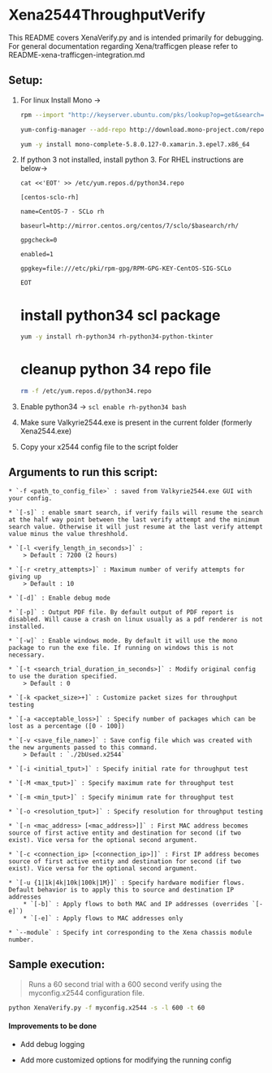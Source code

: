 # Xena2544ThroughputVerify
This README covers XenaVerify.py and is intended primarily for debugging. For general documentation regarding Xena/trafficgen please refer to README-xena-trafficgen-integration.md

## Setup:

1. For linux Install Mono ->

    ```bash
    rpm --import "http://keyserver.ubuntu.com/pks/lookup?op=get&search=0x3FA7E0328081BFF6A14DA29AA6A19B38D3D831EF"
    ```

    ```bash
    yum-config-manager --add-repo http://download.mono-project.com/repo/centos/
    ```

    ```bash
    yum -y install mono-complete-5.8.0.127-0.xamarin.3.epel7.x86_64
    ```

2. If python 3 not installed, install python 3. For RHEL instructions are below->

    ```
    cat <<'EOT' >> /etc/yum.repos.d/python34.repo

    [centos-sclo-rh]

    name=CentOS-7 - SCLo rh

    baseurl=http://mirror.centos.org/centos/7/sclo/$basearch/rh/

    gpgcheck=0

    enabled=1

    gpgkey=file:///etc/pki/rpm-gpg/RPM-GPG-KEY-CentOS-SIG-SCLo

    EOT
    ```

    # install python34 scl package

    ```bash
    yum -y install rh-python34 rh-python34-python-tkinter
    ```

    # cleanup python 34 repo file

    ```bash
    rm -f /etc/yum.repos.d/python34.repo
    ```

3. Enable python34 -> `scl enable rh-python34 bash`

4. Make sure Valkyrie2544.exe is present in the current folder (formerly Xena2544.exe)

5. Copy your x2544 config file to the script folder

## Arguments to run this script:

    * `-f <path_to_config_file>` : saved from Valkyrie2544.exe GUI with your config.

    * `[-s]` : enable smart search, if verify fails will resume the search at the half way point between the last verify attempt and the minimum search value. Otherwise it will just resume at the last verify attempt value minus the value threshhold.

    * `[-l <verify_length_in_seconds>]` :
        > Default : 7200 (2 hours)

    * `[-r <retry_attempts>]` : Maximum number of verify attempts for giving up
        > Default : 10

    * `[-d]` : Enable debug mode

    * `[-p]` : Output PDF file. By default output of PDF report is disabled. Will cause a crash on linux usually as a pdf renderer is not installed.

    * `[-w]` : Enable windows mode. By default it will use the mono package to run the exe file. If running on windows this is not necessary.

    * `[-t <search_trial_duration_in_seconds>]` : Modify original config to use the duration specified.
        > Default : 0

    * `[-k <packet_size>+]` : Customize packet sizes for throughput testing

    * `[-a <acceptable_loss>]` : Specify number of packages which can be lost as a percentage ([0 - 100])

    * `[-v <save_file_name>]` : Save config file which was created with the new arguments passed to this command.
        > Default : `./2bUsed.x2544`

    * `[-i <initial_tput>]` : Specify initial rate for throughput test

    * `[-M <max_tput>]` : Specify maximum rate for throughput test

    * `[-m <min_tput>]` : Specify minimum rate for throughput test

    * `[-o <resolution_tput>]` : Specify resolution for throughput testing

    * `[-n <mac_address> [<mac_address>]]` : First MAC address becomes source of first active entity and destination for second (if two exist). Vice versa for the optional second argument.

    * `[-c <connection_ip> [<connection_ip>]]` : First IP address becomes source of first active entity and destination for second (if two exist). Vice versa for the optional second argument.

    * `[-u {1|1k|4k|10k|100k|1M}]` : Specify hardware modifier flows. Default behavior is to apply this to source and destination IP addresses
        * `[-b]` : Apply flows to both MAC and IP addresses (overrides `[-e]`)
        * `[-e]` : Apply flows to MAC addresses only
    
    * `--module` : Specify int corresponding to the Xena chassis module number.

## Sample execution:

   > Runs a 60 second trial with a 600 second verify using the myconfig.x2544 configuration file.

   ```bash
   python XenaVerify.py -f myconfig.x2544 -s -l 600 -t 60
   ```

#### Improvements to be done

* Add debug logging

* Add more customized options for modifying the running config
